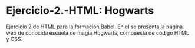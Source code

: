# Ejercicio-2.-HTML: Hogwarts
Ejercicio 2 de HTML para la formación Babel. En el se presenta la página web de conocida escuela de magia Hogwarts, compuesta de código HTML y CSS.
